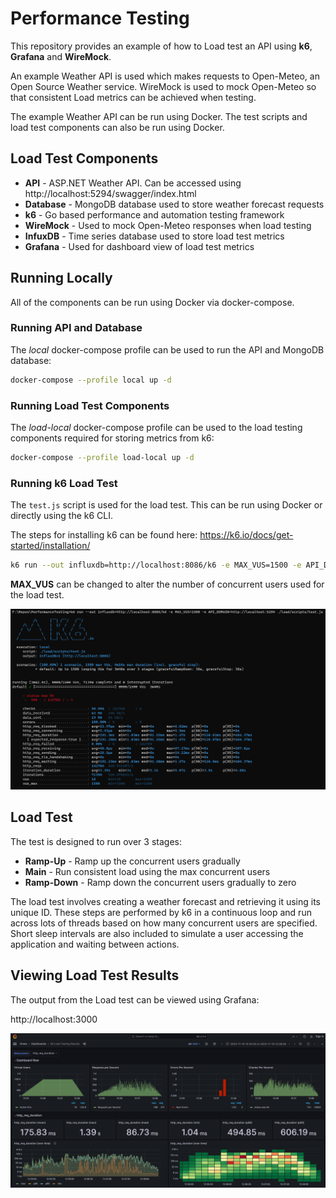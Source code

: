 # Performance Testing

This repository provides an example of how to Load test an API using **k6**, **Grafana** and **WireMock**.

An example Weather API is used which makes requests to Open-Meteo, an Open Source Weather service. WireMock is used to mock Open-Meteo so that consistent Load metrics can be achieved when testing.

The example Weather API can be run using Docker. The test scripts and load test components can also be run using Docker.

## Load Test Components

- **API** - ASP.NET Weather API. Can be accessed using http://localhost:5294/swagger/index.html
- **Database** - MongoDB database used to store weather forecast requests
- **k6** - Go based performance and automation testing framework
- **WireMock** - Used to mock Open-Meteo responses when load testing
- **InfuxDB** - Time series database used to store load test metrics
- **Grafana** - Used for dashboard view of load test metrics

## Running Locally

All of the components can be run using Docker via docker-compose.

### Running API and Database

The *local* docker-compose profile can be used to run the API and MongoDB database:

```bash
docker-compose --profile local up -d
```

### Running Load Test Components

The *load-local* docker-compose profile can be used to the load testing components required for storing metrics from k6:

```bash
docker-compose --profile load-local up -d
```

### Running k6 Load Test

The `test.js` script is used for the load test. This can be run using Docker or directly using the k6 CLI. 

The steps for installing k6 can be found here: https://k6.io/docs/get-started/installation/

```bash
k6 run --out influxdb=http://localhost:8086/k6 -e MAX_VUS=1500 -e API_DOMAIN=http://localhost:5294 ./load/scripts/test.js
```

**MAX_VUS** can be changed to alter the number of concurrent users used for the load test.

![K6 Cmd](images/k6-cmd.png)

## Load Test

The test is designed to run over 3 stages:
- **Ramp-Up** - Ramp up the concurrent users gradually
- **Main** - Run consistent load using the max concurrent users
- **Ramp-Down** - Ramp down the concurrent users gradually to zero

The load test involves creating a weather forecast and retrieving it using its unique ID. These steps are performed by k6 in a continuous loop and run across lots of threads based on how many concurrent users are specified.
Short sleep intervals are also included to simulate a user accessing the application and waiting between actions.

## Viewing Load Test Results

The output from the Load test can be viewed using Grafana:

http://localhost:3000

![Grafana Results](images/grafana-results.png)